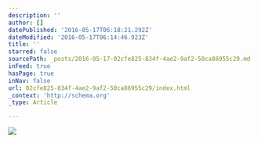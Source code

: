 ```yaml
---
description: ''
author: []
datePublished: '2016-05-17T06:18:21.292Z'
dateModified: '2016-05-17T06:14:46.923Z'
title: ''
starred: false
sourcePath: _posts/2016-05-17-02cfe825-834f-4ae2-9af2-50ca86955c29.md
inFeed: true
hasPage: true
inNav: false
url: 02cfe825-834f-4ae2-9af2-50ca86955c29/index.html
_context: 'http://schema.org'
_type: Article

---
```

![](https://the-grid-user-content.s3-us-west-2.amazonaws.com/cf382891-b4d1-4b79-9ede-ccdeececd248.jpg)
